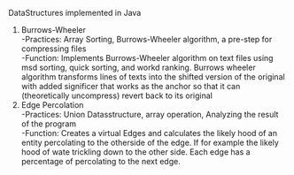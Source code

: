 DataStructures implemented in Java    
1. Burrows-Wheeler   
-Practices: Array Sorting, Burrows-Wheeler algorithm, a pre-step for compressing files  
-Function: Implements Burrows-Wheeler algorithm on text files using msd sorting, quick sorting, and workd ranking.  Burrows wheeler algorithm transforms lines of texts into the shifted version of the original with added significer that works   as the anchor so that it can (theoretically uncompress) revert back to its original      
2. Edge Percolation  
-Practices: Union Datasstructure, array operation, Analyzing the result of the program  
-Function: Creates a virtual Edges and calculates the likely hood of an entity percolating to the otherside of the edge.  If for example the likely hood of wate trickling down to the other side.  Each edge has a percentage of percolating to the next edge.  


